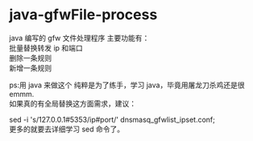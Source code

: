 # java-gfwFile-process

java 编写的 gfw 文件处理程序
主要功能有：  
批量替换转发 ip 和端口  
删除一条规则  
新增一条规则

ps:用 java 来做这个 纯粹是为了练手，学习 java，毕竟用屠龙刀杀鸡还是很 emmm.  
如果真的有全局替换这方面需求，建议：

sed -i 's/127.0.0.1#5353/ip#port/' dnsmasq_gfwlist_ipset.conf;  
更多的就要去详细学习 sed 命令了。
